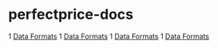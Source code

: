 # perfectprice-docs
1 [Data Formats](test.md)
1 [Data Formats](test.md)
1 [Data Formats](test.md)
1 [Data Formats](test.md)
